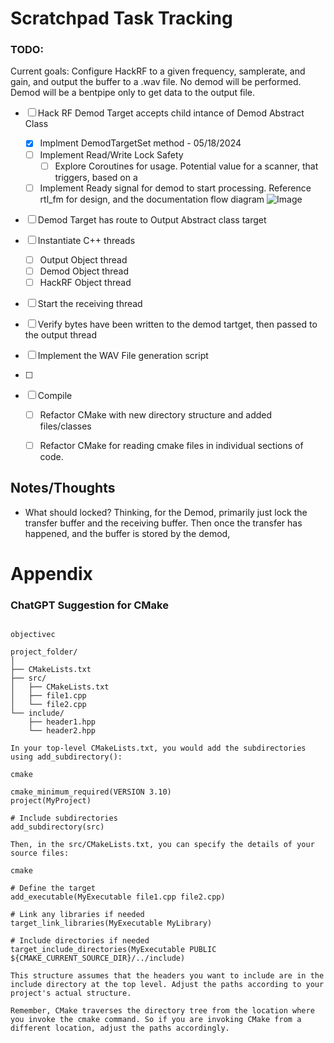 # Scratchpad Task Tracking

### TODO: 

Current goals: Configure HackRF to a given frequency, samplerate, and gain, and output the buffer to a .wav file. 
No demod will be performed. Demod will be a bentpipe only to get data to the output file. 

- [ ] Hack RF Demod Target accepts child intance of Demod Abstract Class
    - [x] Implment DemodTargetSet method - 05/18/2024
    - [ ] Implement Read/Write Lock Safety
        - [ ] Explore Coroutines for usage. Potential value for a scanner, that triggers, based on a 
    - [ ] Implement Ready signal for demod to start processing. Reference rtl_fm for design, and the documentation flow diagram ![Image](./FlowDragram.png)

- [ ] Demod Target has route to Output Abstract class target
- [ ] Instantiate C++ threads
    - [ ] Output Object thread
    - [ ] Demod Object thread 
    - [ ] HackRF Object thread
- [ ] Start the receiving thread
- [ ] Verify bytes have been written to the demod tartget, then passed to the output thread
- [ ] Implement the WAV File generation script
- [ ] 

- [ ] Compile
    
    - [ ] Refactor CMake with new directory structure and added files/classes
    - [ ] Refactor CMake for reading cmake files in individual sections of code. 


## Notes/Thoughts

- What should locked? Thinking, for the Demod, primarily just lock the transfer buffer and the receiving buffer. Then once the transfer has happened, and the buffer is stored by the demod, 




# Appendix

### ChatGPT Suggestion for CMake

```To call CMakeLists.txt files within subfolders, you can use the add_subdirectory() command in your top-level CMakeLists.txt file. Here's an example directory structure:

objectivec

project_folder/
│
├── CMakeLists.txt
├── src/
│   ├── CMakeLists.txt
│   ├── file1.cpp
│   └── file2.cpp
└── include/
    ├── header1.hpp
    └── header2.hpp

In your top-level CMakeLists.txt, you would add the subdirectories using add_subdirectory():

cmake

cmake_minimum_required(VERSION 3.10)
project(MyProject)

# Include subdirectories
add_subdirectory(src)

Then, in the src/CMakeLists.txt, you can specify the details of your source files:

cmake

# Define the target
add_executable(MyExecutable file1.cpp file2.cpp)

# Link any libraries if needed
target_link_libraries(MyExecutable MyLibrary)

# Include directories if needed
target_include_directories(MyExecutable PUBLIC ${CMAKE_CURRENT_SOURCE_DIR}/../include)

This structure assumes that the headers you want to include are in the include directory at the top level. Adjust the paths according to your project's actual structure.

Remember, CMake traverses the directory tree from the location where you invoke the cmake command. So if you are invoking CMake from a different location, adjust the paths accordingly.
```



